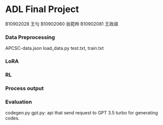 # ADL Final Project

B10902028 王勻
B10902060 翁菀羚
B10902081 王政祺

<!-- README.md should contain:
Description of your project structure, e.g., Folder A is for part A, script B is for running experiment B.
Rough description of how you run your code. Note that we will not actually run your code. This part is for understanding the whole process of your project. -->

### Data Preprocessing
APCSC-data.json
load_data.py
test.txt, train.txt
### LoRA
### RL
### Process output
### Evaluation
codegen.py
gpt.py: api that send request to GPT 3.5 turbo for generating codes.